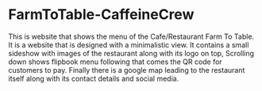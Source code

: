 # FarmToTable-CaffeineCrew
This is website that shows the menu of the Cafe/Restaurant Farm To Table.
It is a website that is designed with a minimalistic view.
It contains a small sideshow with images of the restaurant along with its logo on top,
Scrolling down shows flipbook menu following that comes the QR code for customers to pay.
Finally there is a google map leading to the restaurant itself along with its contact details and social media.
